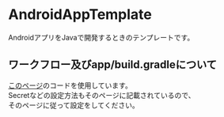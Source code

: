 # AndroidAppTemplate
AndroidアプリをJavaで開発するときのテンプレートです。

## ワークフロー及びapp/build.gradleについて
[このページ](https://qiita.com/taptappun/items/92ec63b7e89e53b68efa)のコードを使用しています。  
Secretなどの設定方法もそのページに記載されているので、  
そのページに従って設定をしてください。
